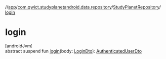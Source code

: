 //[app](../../../index.md)/[com.qwict.studyplanetandroid.data.repository](../index.md)/[StudyPlanetRepository](index.md)/[login](login.md)

# login

[androidJvm]\
abstract suspend fun [login](login.md)(body: [LoginDto](../../com.qwict.studyplanetandroid.data.remote.dto/-login-dto/index.md)): [AuthenticatedUserDto](../../com.qwict.studyplanetandroid.data.remote.dto/-authenticated-user-dto/index.md)
